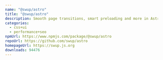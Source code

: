 ```yaml
---
name: "@swup/astro"
title: "@swup/astro"
description: Smooth page transitions, smart preloading and more in Astro
categories:
  - css+ui
  - performance+seo
npmUrl: https://www.npmjs.com/package/@swup/astro
repoUrl: https://github.com/swup/astro
homepageUrl: https://swup.js.org
downloads: 94476
---
```

